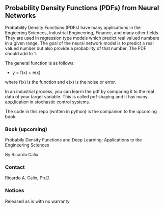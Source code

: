 ## Probability Density Functions (PDFs) from Neural Networks

Probability Density Functions (PDFs) have many applications in the Engieering Sciences, Industrial Engineering, Finance, and many other fields. They are used in regression type models which predict real valued numbers in a given range. The goal of the neural network model is to predict a real valued number but also provide a probability of that number. The PDF should add to 1. 

The general function is as follows:

*   y = f(x) + e(x)

where  f(x) is the function and e(x) is the noise or error. 

In an industrial process, you can learrn the pdf by comparing it to the real data of your target variable. This is called pdf shaping and it has many app,lication in stochastic control systems. 

The code in this repo (written in python) is the companion to the upcoming book:

### Book (upcoming)

Probabily Density Functions and Deep Learning: Applications to the Engineering Sciences

By Ricardo Calix


### Contact
Ricardo A. Calix, Ph.D.

### Notices
Released as is with no warranty

